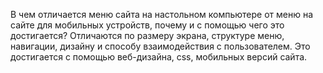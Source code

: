 В чем отличается меню сайта на настольном компьютере от меню на сайте для мобильных устройств, почему и с помощью чего это достигается?
Отличаются по размеру экрана, структуре меню, навигации, дизайну и способу взаимодействия с пользователем.
Это достигается с помощью веб-дизайна, css, мобильных версий сайта.
